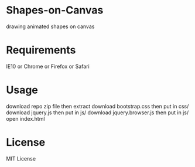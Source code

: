 Shapes-on-Canvas
================

drawing animated shapes on canvas


Requirements
================

IE10 or Chrome or Firefox or Safari


Usage
================

download repo zip file then extract
download bootstrap.css then put in css/
download jquery.js then put in js/
download jquery.browser.js then put in js/
open index.html


License
================

MIT License
